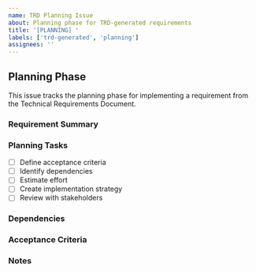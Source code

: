 ```yaml
---
name: TRD Planning Issue
about: Planning phase for TRD-generated requirements
title: '[PLANNING] '
labels: ['trd-generated', 'planning']
assignees: ''
---
```


## Planning Phase

This issue tracks the planning phase for implementing a requirement from the Technical Requirements Document.

### Requirement Summary
<!-- Brief description of the requirement -->

### Planning Tasks
- [ ] Define acceptance criteria
- [ ] Identify dependencies
- [ ] Estimate effort
- [ ] Create implementation strategy
- [ ] Review with stakeholders

### Dependencies
<!-- List any dependencies on other issues or external factors -->

### Acceptance Criteria
<!-- Define what constitutes completion of this planning phase -->

### Notes
<!-- Additional planning notes and considerations -->